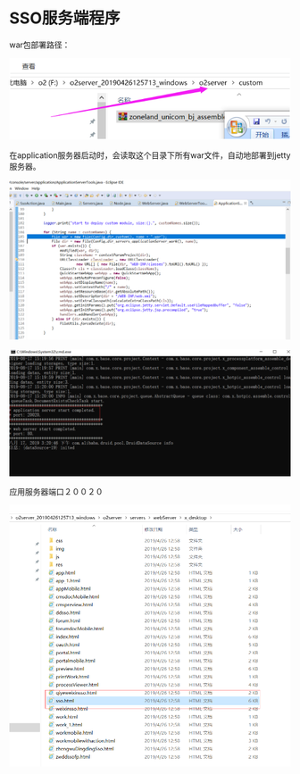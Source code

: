 # SSO服务端程序

war包部署路径：

![](../../.gitbook/assets/image%20%2845%29.png)

在application服务器启动时，会读取这个目录下所有war文件，自动地部署到jetty服务器。 

![](../../.gitbook/assets/image%20%2889%29.png)

![](../../.gitbook/assets/image%20%2834%29.png)

应用服务器端口２００２０

![](../../.gitbook/assets/image%20%2879%29.png)

